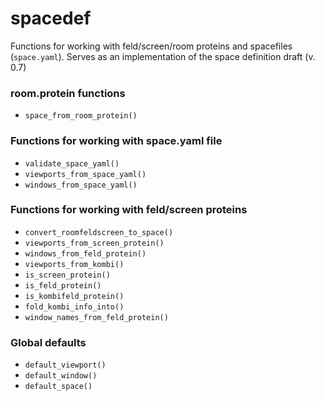 # spacedef

Functions for working with feld/screen/room proteins and spacefiles (`space.yaml`).  Serves as an implementation of the space definition draft (v. 0.7)



### room.protein functions
- `space_from_room_protein()`

### Functions for working with space.yaml file
- `validate_space_yaml()`
- `viewports_from_space_yaml()`
- `windows_from_space_yaml()`

### Functions for working with feld/screen proteins
- `convert_roomfeldscreen_to_space()`
- `viewports_from_screen_protein()`
- `windows_from_feld_protein()`
- `viewports_from_kombi()`
- `is_screen_protein()`
- `is_feld_protein()`
- `is_kombifeld_protein()`
- `fold_kombi_info_into()`
- `window_names_from_feld_protein()`

### Global defaults
- `default_viewport()`
- `default_window()`
- `default_space()`
